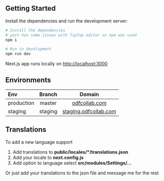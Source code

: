 ## Getting Started

Install the dependencies and run the development server:

```bash
# Install the dependencies
# yarn has some issues with TipTap editor so npm was used
npm i

# Run in development
npm run dev
```

Next.js app runs locally on [http://localhost:3000](http://localhost:3000)

## Environments

| Env        | Branch  |                         Domain                         |
| :--------- | :-----: | :----------------------------------------------------: |
| production | master  |         [odfcollab.com](https://odfcollab.com)         |
| staging    | staging | [staging.odfcollab.com](https://staging.odfcollab.com) |

## Translations

To add a new language support

1. Add translations to **public/locales/\*/translations.json**
2. Add your locale to **next.config.js**
3. Add option to language select **src/modules/Settings/...**

Or just add your translations to the json file and message me for the rest
